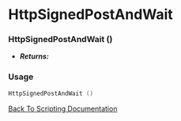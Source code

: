 # HttpSignedPostAndWait 

### HttpSignedPostAndWait ()
- ***Returns:*** 

### Usage

```Lua
HttpSignedPostAndWait ()
```


[Back To Scripting Documentation](../README.md)
